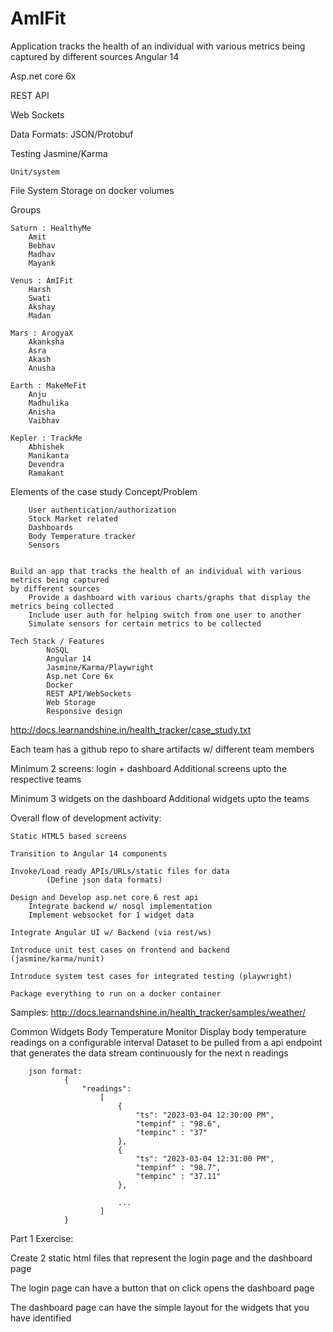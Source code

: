 # AmIFit
Application tracks the health of an individual with various metrics being captured by different sources
Angular 14

Asp.net core 6x

REST API

Web Sockets

Data Formats: JSON/Protobuf

Testing
	Jasmine/Karma

	Unit/system

File System Storage on docker volumes


	
Groups

	Saturn : HealthyMe
		Amit
		Bebhav
		Madhav
		Mayank
			
	Venus : AmIFit
		Harsh
		Swati
		Akshay
		Madan

	Mars : ArogyaX
		Akanksha
		Asra
		Akash
		Anusha

	Earth : MakeMeFit
		Anju
		Madhulika
		Anisha
		Vaibhav

	Kepler : TrackMe
		Abhishek
		Manikanta
		Devendra
		Ramakant
	

Elements of the case study
	Concept/Problem

		User authentication/authorization
		Stock Market related
		Dashboards 	
		Body Temperature tracker
		Sensors
		

	Build an app that tracks the health of an individual with various metrics being captured 
	by different sources
		Provide a dashboard with various charts/graphs that display the metrics being collected
		Include user auth for helping switch from one user to another
		Simulate sensors for certain metrics to be collected	

	Tech Stack / Features
			NoSQL
			Angular 14
			Jasmine/Karma/Playwright
			Asp.net Core 6x
			Docker
			REST API/WebSockets
			Web Storage
			Responsive design

http://docs.learnandshine.in/health_tracker/case_study.txt

Each team has a github repo to share artifacts w/ different team members

Minimum 2 screens: login + dashboard
	Additional screens upto the respective teams

Minimum 3 widgets on the dashboard
	Additional widgets upto the teams

Overall flow of development activity:
	
	Static HTML5 based screens	

	Transition to Angular 14 components

	Invoke/Load ready APIs/URLs/static files for data
			(Define json data formats)

	Design and Develop asp.net core 6 rest api 
		Integrate backend w/ nosql implementation
		Implement websocket for 1 widget data

	Integrate Angular UI w/ Backend (via rest/ws)

	Introduce unit test cases on frontend and backend (jasmine/karma/nunit)

	Introduce system test cases for integrated testing (playwright)

	Package everything to run on a docker container


Samples:
	http://docs.learnandshine.in/health_tracker/samples/weather/

Common Widgets
	Body Temperature Monitor
		Display body temperature readings on a configurable interval
			Dataset to be pulled from a api endpoint that generates 
  				the data stream continuously for the next n readings
			
		json format:
				{ 
					"readings": 
						[
							{ 
								"ts": "2023-03-04 12:30:00 PM",
								"tempinf" : "98.6",
								"tempinc" : "37"
							},
							{ 
								"ts": "2023-03-04 12:31:00 PM",
								"tempinf" : "98.7",
								"tempinc" : "37.11"
							},

							...
						]
				}


Part 1 Exercise:

Create 2 static html files that represent the login page and the dashboard page

The login page can have a button that on click opens the dashboard page

The dashboard page can have the simple layout for the widgets that you have identified
